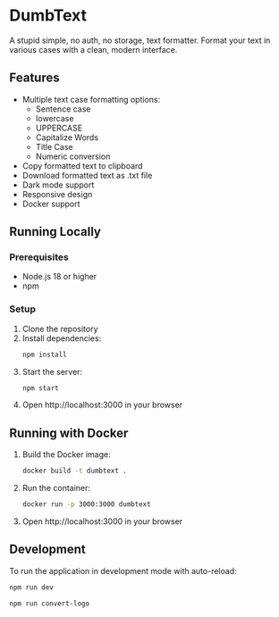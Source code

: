 # DumbText

A stupid simple, no auth, no storage, text formatter. Format your text in various cases with a clean, modern interface.

## Features

- Multiple text case formatting options:
  - Sentence case
  - lowercase
  - UPPERCASE
  - Capitalize Words
  - Title Case
  - Numeric conversion
- Copy formatted text to clipboard
- Download formatted text as .txt file
- Dark mode support
- Responsive design
- Docker support

## Running Locally

### Prerequisites

- Node.js 18 or higher
- npm

### Setup

1. Clone the repository
2. Install dependencies:
   ```bash
   npm install
   ```
3. Start the server:
   ```bash
   npm start
   ```
4. Open http://localhost:3000 in your browser

## Running with Docker

1. Build the Docker image:
   ```bash
   docker build -t dumbtext .
   ```
2. Run the container:
   ```bash
   docker run -p 3000:3000 dumbtext
   ```
3. Open http://localhost:3000 in your browser

## Development

To run the application in development mode with auto-reload:

```bash
npm run dev
```

```bash
npm run convert-logo
``` 